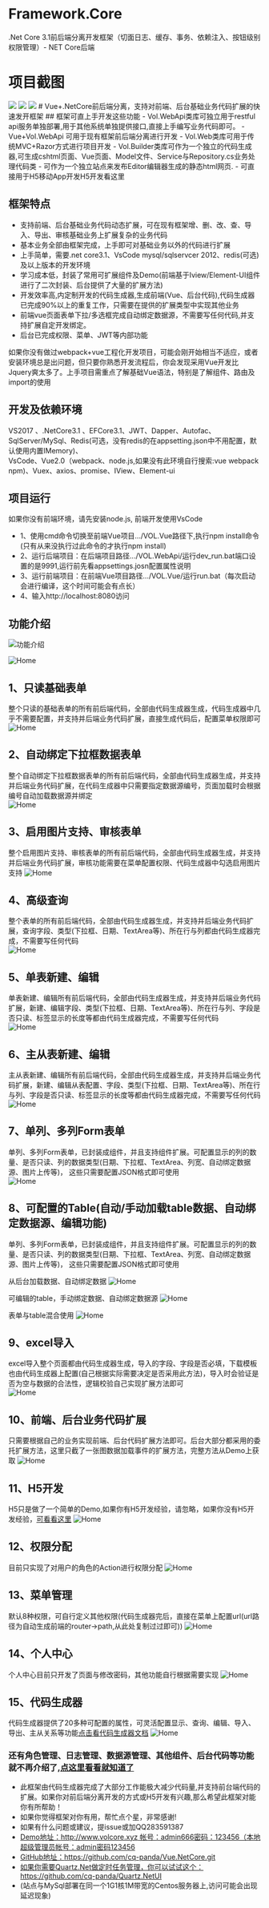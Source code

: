 # Framework.Core
.Net Core 3.1前后端分离开发框架（切面日志、缓存、事务、依赖注入、按钮级别权限管理）-   NET Core后端
# 项目截图
<img src='https://raw.githubusercontent.com/Post781937858/Framework.Core/master/Framework.Core/images/uploader/Icon/main.PNG'>
<img src='https://raw.githubusercontent.com/Post781937858/Framework.Core/master/Framework.Core/images/uploader/Icon/main2.PNG'>
<img src='https://raw.githubusercontent.com/Post781937858/Framework.Core/master/Framework.Core/images/uploader/Icon/mian1.PNG'>
# Vue+.NetCore前后端分离，支持对前端、后台基础业务代码扩展的快速发开框架
## 框架可直上手开发这些功能
 - Vol.WebApi类库可独立用于restful api服务单独部署,用于其他系统单独提供接口,直接上手编写业务代码即可。
 -  Vue+Vol.WebApi 可用于现有框架前后端分离进行开发
 - Vol.Web类库可用于传统MVC+Razor方式进行项目开发
 -  Vol.Builder类库可作为一个独立的代码生成器,可生成cshtml页面、Vue页面、Model文件、Service与Repository.cs业务处理代码类
 -  可作为一个独立站点来发布Editor编辑器生成的静态html网页.
 - 可直接用于H5移动App开发H5开发看这里

## 框架特点
 - 支持前端、后台基础业务代码动态扩展，可在现有框架增、删、改、查、导入、导出、审核基础业务上扩展复杂的业务代码
 - 基本业务全部由框架完成，上手即可对基础业务以外的代码进行扩展
 - 上手简单，需要.net core3.1、VsCode mysql/sqlservcer 2012、redis(可选) 及以上版本的开发环境
 - 学习成本低，封装了常用可扩展组件及Demo(前端基于Iview/Element-UI组件进行了二次封装、后台提供了大量的扩展方法)
 - 开发效率高,内定制开发的代码生成器,生成前端(Vue、后台代码),代码生成器已完成90%以上的重复工作，只需要在提供的扩展类型中实现其他业务
 - 前端vue页面表单下拉/多选框完成自动绑定数据源，不需要写任何代码,并支持扩展自定开发绑定。
 - 后台已完成权限、菜单、JWT等内部功能
 
如果你没有做过webpack+vue工程化开发项目，可能会刚开始相当不适应，或者安装环境总是出问题，但只要你熟悉开发流程后，你会发现采用Vue开发比Jquery爽太多了。上手项目需重点了解基础Vue语法，特别是了解组件、路由及import的使用


## 开发及依赖环境
VS2017 、.NetCore3.1 、EFCore3.1、JWT、Dapper、Autofac、SqlServer/MySql、Redis(可选，没有redis的在appsetting.json中不用配置，默认使用内置IMemory)、<br>VsCode、Vue2.0（webpack、node.js,如果没有此环境自行搜索:vue webpack npm)、Vuex、axios、promise、IView、Element-ui

## 项目运行
如果你没有前端环境，请先安装node.js, 前端开发使用VsCode  

 - 1、使用cmd命令切换至前端Vue项目.../VOL.Vue路径下,执行npm install命令(只有从来没执行过此命令的才执行npm install)
 - 2、运行后端项目：在后端项目路径.../VOL.WebApi/运行dev_run.bat端口设置的是9991,运行前先看appsettings.josn配置属性说明
 - 3、运行前端项目：在前端Vue项目路径.../VOL.Vue/运行run.bat（每次启动会进行编译，这个时间可能会有点长）
 - 4、输入http://localhost:8080访问  
## 功能介绍
![功能介绍](https://github.com/cq-panda/Vue.NetCore/blob/master/imgs/func.png)  
 
![Home](https://github.com/cq-panda/Vue.NetCore/blob/master/imgs/home.png)  

## 1、只读基础表单
整个只读的基础表单的所有前后端代码，全部由代码生成器生成，代码生成器中几乎不需要配置，并支持并后端业务代码扩展，直接生成代码后，配置菜单权限即可
![Home](https://github.com/cq-panda/Vue.NetCore/blob/master/imgs/table1.png)  

## 2、自动绑定下拉框数据表单
整个自动绑定下拉框数据表单的所有前后端代码，全部由代码生成器生成，并支持并后端业务代码扩展，在代码生成器中只需要指定数据源编号，页面加载时会根据编号自动加载数据源并绑定  
![Home](https://github.com/cq-panda/Vue.NetCore/blob/master/imgs/table2.png)  

## 3、启用图片支持、审核表单
整个启用图片支持、审核表单的所有前后端代码，全部由代码生成器生成，并支持并后端业务代码扩展，审核功能需要在菜单配置权限、代码生成器中勾选启用图片支持
![Home](https://github.com/cq-panda/Vue.NetCore/blob/master/imgs/table3.png)  

## 4、高级查询
整个表单的所有前后端代码，全部由代码生成器生成，并支持并后端业务代码扩展，查询字段、类型(下拉框、日期、TextArea等)、所在行与列都由代码生成器完成，不需要写任何代码  
    ![Home](https://github.com/cq-panda/Vue.NetCore/blob/master/imgs/tablesearch4.png)  
    
## 5、单表新建、编辑
单表新建、编辑所有前后端代码，全部由代码生成器生成，并支持并后端业务代码扩展，新建、编辑字段、类型(下拉框、日期、TextArea等)、所在行与列、字段是否只读、标签显示的长度等都由代码生成器完成，不需要写任何代码  
![Home](https://github.com/cq-panda/Vue.NetCore/blob/master/imgs/editTbale1.png)  

## 6、主从表新建、编辑
主从表新建、编辑所有前后端代码，全部由代码生成器生成，并支持并后端业务代码扩展，新建、编辑从表配置、字段、类型(下拉框、日期、TextArea等)、所在行与列、字段是否只读、标签显示的长度等都由代码生成器完成，不需要写任何代码  
![Home](https://github.com/cq-panda/Vue.NetCore/blob/master/imgs/editTbale2.png)  

## 7、单列、多列Form表单
单列、多列Form表单，已封装成组件，并且支持组件扩展。可配置显示的列的数量、是否只读、列的数据类型(日期、下拉框、TextArea、列宽、自动绑定数据源、图片上传等)， 这些只需要配置JSON格式即可使用  
![Home](https://github.com/cq-panda/Vue.NetCore/blob/master/imgs/form2.png)  

## 8、可配置的Table(自动/手动加载table数据、自动绑定数据源、编辑功能)
单列、多列Form表单，已封装成组件，并且支持组件扩展。可配置显示的列的数量、是否只读、列的数据类型(日期、下拉框、TextArea、列宽、自动绑定数据源、图片上传等)， 这些只需要配置JSON格式即可使用  

从后台加载数据、自动绑定数据
![Home](https://github.com/cq-panda/Vue.NetCore/blob/master/imgs/loadtable.png)  

可编辑的table，手动绑定数据、自动绑定数据源
![Home](https://github.com/cq-panda/Vue.NetCore/blob/master/imgs/form3.png)  

表单与table混合使用
![Home](https://github.com/cq-panda/Vue.NetCore/blob/master/imgs/table+form.png)  

## 9、excel导入
excel导入整个页面都由代码生成器生成，导入的字段、字段是否必填，下载模板也由代码生成器上配置(自己根据实际需要决定是否采用此方法)，导入时会验证是否为空与数据的合法性，逻辑校验自己实现扩展方法即可  
![Home](https://github.com/cq-panda/Vue.NetCore/blob/master/imgs/importTable1.png)  

## 10、前端、后台业务代码扩展
只需要根据自己的业务实现前端、后台代码扩展方法即可。后台大部分都采用的委托扩展方法，这里只截了一张图数据加载事件的扩展方法，完整方法从Demo上获取
![Home](https://github.com/cq-panda/Vue.NetCore/blob/master/imgs/extend.png)  

## 11、H5开发
H5只是做了一个简单的Demo,如果你有H5开发经验，请忽略，如果你没有H5开发经验，<a title="H5开发看这里" href="http://132.232.2.109/app/guide" target="_blank">可看看这里</a>
![Home](https://github.com/cq-panda/Vue.NetCore/blob/master/imgs/h5.jpg)  

## 12、权限分配
目前只实现了对用户的角色的Action进行权限分配
![Home](https://github.com/cq-panda/Vue.NetCore/blob/master/imgs/auth.png)  

## 13、菜单管理
 默认8种权限，可自行定义其他权限(代码生成器完后，直接在菜单上配置url(url路径为自动生成前端的router-&gt;path,从此处复制过过即可))
![Home](https://github.com/cq-panda/Vue.NetCore/blob/master/imgs/menu.png)  

## 14、个人中心
个人中心目前只开发了页面与修改密码，其他功能自行根据需要实现
![Home](https://github.com/cq-panda/Vue.NetCore/blob/master/imgs/user.png)  

## 15、代码生成器
代码生成器提供了20多种可配置的属性，可灵活配置显示、查询、编辑、导入、导出、主从关系等功能<a href="http://132.232.2.109/document/coder">点击看代码生成器文档</a>
![Home](https://github.com/cq-panda/Vue.NetCore/blob/master/imgs/coder.png)  


### 还有角色管理、日志管理、数据源管理、其他组件、后台代码等功能就不再介绍了,<a href="http://132.232.2.109">点这里看看就知道了</a>  

- 此框架由代码生成器完成了大部分工作能极大减少代码量,并支持前台端代码的扩展。如果你对前后端分离开发的方式或H5开发有兴趣,那么希望此框架对能你有所帮助！
- 如果你觉得框架对你有用，帮忙点个星，非常感谢!
- 如果有什么问题或建议，提issue或加QQ283591387
- [Demo地址：http://www.volcore.xyz 帐号：admin666密码：123456（本地超级管理员帐号：admin密码123456](http://www.volcore.xyz)
- [GitHub地址：](https://github.com/cq-panda/Vue.NetCore.git)https://github.com/cq-panda/Vue.NetCore.git
- [如果你需要Quartz.Net做定时任务管理，你可以试试这个：](https://github.com/cq-panda/Quartz.NetUI)https://github.com/cq-panda/Quartz.NetUI
- (站点与MySql部署在同一个1G1核1M带宽的Centos服务器上,访问可能会出现延迟现象)

 
